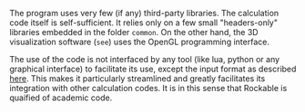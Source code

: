 The program uses very few (if any) third-party libraries. The calculation code itself is self-sufficient. It relies only on a few small "headers-only" libraries embedded in the folder `common`. On the other hand, the 3D visualization software (`see`) uses the OpenGL programming interface.

The use of the code is not interfaced by any tool (like lua, python or any graphical interface) to facilitate its use, except the input format as described [here](https://richefeu.gitbook.io/cdm/dem/format-of-configuration-files-conf-files). This makes it particularly streamlined and greatly facilitates its integration with other calculation codes. It is in this sense that Rockable is quaified of academic code.